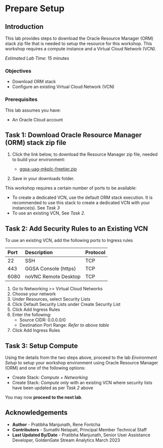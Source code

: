 # Prepare Setup

## Introduction
This lab provides steps to download the Oracle Resource Manager (ORM) stack zip file that is needed to setup the resource for this workshop. This workshop requires a compute instance and a Virtual Cloud Network (VCN).

*Estimated Lab Time*: 15 minutes

### Objectives
-   Download ORM stack
-   Configure an existing Virtual Cloud Network (VCN)

### Prerequisites
This lab assumes you have:
- An Oracle Cloud account

## Task 1: Download Oracle Resource Manager (ORM) stack zip file
1.  Click the link below, to download the Resource Manager zip file, needed to build your environment:

    - [ggsa-uag-mkplc-freetier.zip](https://objectstorage.us-ashburn-1.oraclecloud.com/p/UJuKpVDTwBaDOym7J0udkJX5K2839e--WW0TqZwWcDTGDAg747s2ZMpjbo-Jxw2N/n/c4u02/b/hosted_workshops/o/stacks/ggsa-uag-mkplc-freetier.zip)

2.  Save in your downloads folder.

This workshop requires a certain number of ports to be available:
- To create a dedicated VCN, use the default ORM stack execution. It is recommended to use this stack to create a dedicated VCN with your instance(s). See *Task 3*
- To use an existing VCN, See *Task 2*.

## Task 2: Add Security Rules to an Existing VCN   
 To use an existing VCN, add the following ports to Ingress rules

| Port           |Description                            |Protocol
| :------------- | :------------------------------------ | :-----------
| 22             | SSH                                   | TCP
| 443            | GGSA Console (https)                  | TCP
| 6080           | noVNC Remote Desktop                  | TCP

1.  Go to Networking >> Virtual Cloud Networks
2.  Choose your network
3.  Under Resources, select Security Lists
4.  Click Default Security Lists under Create Security List
5.  Click Add Ingress Rules
6.  Enter the following:  
    - Source CIDR: 0.0.0.0/0
    - Destination Port Range: *Refer to above table*
7.  Click Add Ingress Rules

## Task 3: Setup Compute   
Using the details from the two steps above, proceed to the lab *Environment Setup* to setup your workshop environment using Oracle Resource Manager (ORM) and one of the following options:
  -  Create Stack:  *Compute + Networking*
  -  Create Stack:  *Compute only* with an existing VCN where security lists have been updated as per *Task 2* above

You may now **proceed to the next lab**.

## Acknowledgements

* **Author** - Pratibha Manjunath, Rene Fontcha
* **Contributors** - Sumathi Nelapati, Principal Member Technical Staff
* **Last Updated By/Date** - Pratibha Manjunath, Senior User Assistance Developer, GoldenGate Stream Analytics March 2023
